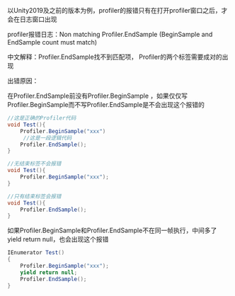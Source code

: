 以Unity2019及之前的版本为例，profiler的报错只有在打开profiler窗口之后，才会在日志窗口出现

profiler报错日志：Non matching Profiler.EndSample (BeginSample and EndSample count must match)

中文解释：Profiler.EndSample找不到匹配项， Profiler的两个标签需要成对的出现

出错原因：

在Profiler.EndSample前没有Profiler.BeginSample ，如果仅仅写Profiler.BeginSample而不写Profiler.EndSample是不会出现这个报错的

```c#
//这是正确的Profiler代码
void Test(){
	Profiler.BeginSample("xxx")
     //这是一段逻辑代码
	Profiler.EndSample();
}

//无结束标签不会报错
void Test(){
	Profiler.BeginSample("xxx");
}

//只有结束标签会报错
void Test(){
	Profiler.EndSample();
}
```



如果Profiler.BeginSample和Profiler.EndSample不在同一帧执行，中间多了yield return null，也会出现这个报错

```c#
IEnumerator Test()
{
	Profiler.BeginSample("xxx");
	yield return null;
	Profiler.EndSample();
}
```

